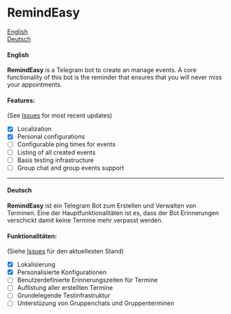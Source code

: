 # RemindEasy

[English](#english)\
[Deutsch](#deutsch)

#### English

**RemindEasy** is a Telegram bot to create an manage events.
A core functionality of this bot is the reminder that ensures that you will never miss your appointments.

#### Features:
(See [Issues](https://github.com/danielmyb/remindeasy_bot/issues) for most recent updates)
- [x] Localization
- [x] Personal configurations
- [ ] Configurable ping times for events
- [ ] Listing of all created events
- [ ] Basis testing infrastructure
- [ ] Group chat and group events support
---

#### Deutsch

**RemindEasy** ist ein Telegram Bot zum Erstellen und Verwalten von Terminen.
Eine der Hauptfunktionalitäten ist es, dass der Bot Erinnerungen verschickt damit keine Termine mehr verpasst werden.

#### Funktionalitäten:
(Siehe [Issues](https://github.com/danielmyb/remindeasy_bot/issues) für den aktuellesten Stand)
- [x] Lokalisierung
- [x] Personalisierte Konfigurationen
- [ ] Benutzerdefinierte Erinnerungszeiten für Termine
- [ ] Auflistung aller erstellten Termine
- [ ] Grundelegende Testinfrastruktur
- [ ] Unterstüzung von Gruppenchats und Gruppenterminen